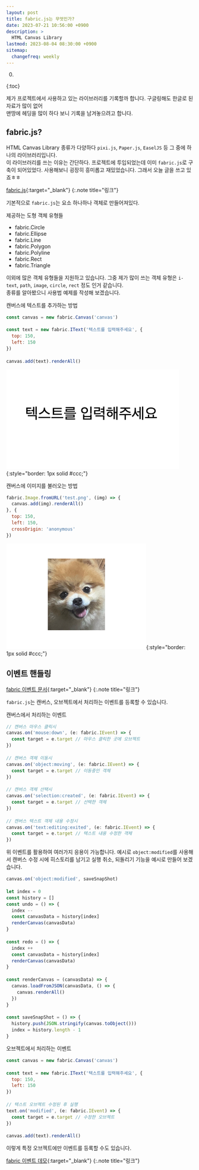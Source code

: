 ```yaml
---
layout: post
title: fabric.js는 무엇인가?
date: 2023-07-21 10:56:00 +0900
description: >
  HTML Canvas Library
lastmod: 2023-08-04 08:30:00 +0900
sitemap:
  changefreq: weekly
---
```


0. 
{:toc}

제가 프로젝트에서 사용하고 있는 라이브러리를 기록할까 합니다. 구글링해도 한글로 된 자료가 많이 없어 <br/> 
맨땅에 헤딩을 많이 하다 보니 기록을 남겨놓으려고 합니다.


## fabric.js?

HTML Canvas Library 종류가 다양하다 `pixi.js`, `Paper.js`, `EaselJS` 등 그 중에 하나의 라이브러리입니다. <br/>
이 라이브러리를 쓰는 이유는 간단하다. 프로젝트에 투입되었는데 이미 `fabric.js`로 구축이 되어있었다. 사용해보니 굉장히 흥미롭고 재밌었습니다.
그래서 오늘 글을 쓰고 있죠ㅎㅎ

[fabric.js](http://fabricjs.com/){:target="_blank"}
{:.note title="링크"}

기본적으로 `fabric.js`는 요소 하나하나 객체로 만들어져있다.

제공하는 도형 객체 유형들
* fabric.Circle
* fabric.Ellipse
* fabric.Line
* fabric.Polygon
* fabric.Polyline
* fabric.Rect
* fabric.Triangle

이외에 많은 객체 유형들을 지원하고 있습니다. 그중 제가 많이 쓰는 객체 유형은 `i-text`, `path`, `image`, `circle`, `rect` 정도 인거 같습니다. <br/>
종류를 알아봤으니 사용법 예제를 작성해 보겠습니다.


캔버스에 텍스트를 추가하는 방법
~~~js
const canvas = new fabric.Canvas('canvas')

const text = new fabric.IText('텍스트를 입력해주세요', {
  top: 150,
  left: 150
})

canvas.add(text).renderAll()
~~~

![IText](/assets/img/fabric/IText.png){:style="border: 1px solid #ccc;"}

캔버스에 이미지를 불러오는 방법
~~~js
fabric.Image.fromURL('test.png', (img) => {
  canvas.add(img).renderAll()
}, {
  top: 150,
  left: 150,
  crossOrigin: 'anonymous'
})
~~~

![fromURL](/assets/img/fabric/fromURL.png){:style="border: 1px solid #ccc;"}

## 이벤트 핸들링

[fabric 이벤트 문서](https://github.com/fabricjs/fabric.js/wiki/Working-with-events#demos-and-examples){:target="_blank"}
{:.note title="링크"}

`fabric.js`는 캔버스, 오브젝트에서 처리하는 이벤트를 등록할 수 있습니다.

캔버스에서 처리하는 이벤트
~~~js
// 캔버스 마우스 클릭시
canvas.on('mouse:down', (e: fabric.IEvent) => {
  const target = e.target // 마우스 클릭한 곳에 오브젝트
})

// 캔버스 객체 이동시
canvas.on('object:moving', (e: fabric.IEvent) => {
  const target = e.target // 이동중인 객체
})

// 캔버스 객체 선택시
canvas.on('selection:created', (e: fabric.IEvent) => {
  const target = e.target // 선택한 객체
})

// 캔버스 텍스트 객체 내용 수정시
canvas.on('text:editing:exited', (e: fabric.IEvent) => {
  const target = e.target // 텍스트 내용 수정한 객체
})
~~~

위 이벤트를 활용하여 여러가지 응용이 가능합니다. 예시로 `object:modified`를 사용해서 캔버스 수정 시에 히스토리를 남기고 실행 취소, 되돌리기 기능을 예시로 만들어 보겠습니다.
~~~js
canvas.on('object:modified', saveSnapShot)

let index = 0
const history = []
const undo = () => {
  index --
  const canvasData = history[index]
  renderCanvas(canvasData)
}

const redo = () => {
  index ++
  const canvasData = history[index]
  renderCanvas(canvasData)
}

const renderCanvas = (canvasData) => {
  canvas.loadFromJSON(canvasData, () => {
    canvas.renderAll()
  })
}

const saveSnapShot = () => {
  history.push(JSON.stringify(canvas.toObject()))
  index = history.length - 1
}

~~~


오브젝트에서 처리하는 이벤트
~~~js
const canvas = new fabric.Canvas('canvas')

const text = new fabric.IText('텍스트를 입력해주세요', {
  top: 150,
  left: 150
})

// 텍스트 오브젝트 수정된 후 실행
text.on('modified', (e: fabric.IEvent) => {
  const target = e.target // 수정한 오브젝트
})

canvas.add(text).renderAll()
~~~
이렇게 특정 오브젝트에만 이벤트를 등록할 수도 있습니다.

[fabric 이벤트 데모](https://fabricjs.com/events){:target="_blank"}
{:.note title="링크"}

